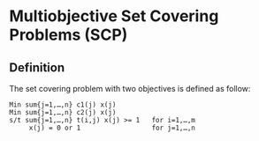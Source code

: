 # Multiobjective Set Covering Problems (SCP)


## Definition	
The set covering problem with two objectives is defined as follow:

    Min sum{j=1,…,n} c1(j) x(j)
    Min sum{j=1,…,n} c2(j) x(j)
    s/t sum{j=1,…,n} t(i,j) x(j) >= 1   for i=1,…,m
         x(j) = 0 or 1                  for j=1,…,n



